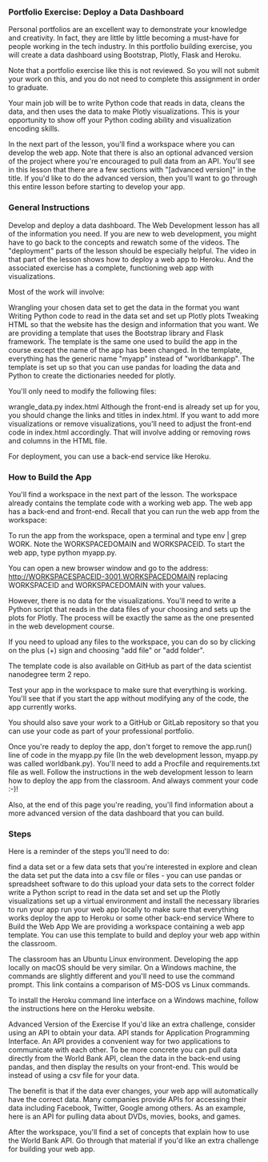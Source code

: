 ### Portfolio Exercise: Deploy a Data Dashboard
Personal portfolios are an excellent way to demonstrate your knowledge and creativity. In fact, they are little by little becoming a must-have for people working in the tech industry. In this portfolio building exercise, you will create a data dashboard using Bootstrap, Plotly, Flask and Heroku.

Note that a portfolio exercise like this is not reviewed. So you will not submit your work on this, and you do not need to complete this assignment in order to graduate.

Your main job will be to write Python code that reads in data, cleans the data, and then uses the data to make Plotly visualizations. This is your opportunity to show off your Python coding ability and visualization encoding skills.

In the next part of the lesson, you'll find a workspace where you can develop the web app. Note that there is also an optional advanced version of the project where you're encouraged to pull data from an API. You'll see in this lesson that there are a few sections with "[advanced version]" in the title. If you'd like to do the advanced version, then you'll want to go through this entire lesson before starting to develop your app.

### General Instructions
Develop and deploy a data dashboard. The Web Development lesson has all of the information you need. If you are new to web development, you might have to go back to the concepts and rewatch some of the videos. The "deployment" parts of the lesson should be especially helpful. The video in that part of the lesson shows how to deploy a web app to Heroku. And the associated exercise has a complete, functioning web app with visualizations.

Most of the work will involve:

Wrangling your chosen data set to get the data in the format you want
Writing Python code to read in the data set and set up Plotly plots
Tweaking HTML so that the website has the design and information that you want.
We are providing a template that uses the Bootstrap library and Flask framework. The template is the same one used to build the app in the course except the name of the app has been changed. In the template, everything has the generic name "myapp" instead of "worldbankapp". The template is set up so that you can use pandas for loading the data and Python to create the dictionaries needed for plotly.

You'll only need to modify the following files:

wrangle_data.py
index.html
Although the front-end is already set up for you, you should change the links and titles in index.html. If you want to add more visualizations or remove visualizations, you'll need to adjust the front-end code in index.html accordingly. That will involve adding or removing rows and columns in the HTML file.

For deployment, you can use a back-end service like Heroku.

### How to Build the App
You'll find a workspace in the next part of the lesson. The workspace already contains the template code with a working web app. The web app has a back-end and front-end. Recall that you can run the web app from the workspace:

To run the app from the workspace, open a terminal and type env | grep WORK. Note the WORKSPACEDOMAIN and WORKSPACEID. To start the web app, type python myapp.py.

You can open a new browser window and go to the address: http://WORKSPACESPACEID-3001.WORKSPACEDOMAIN replacing WORKSPACEID and WORKSPACEDOMAIN with your values.

However, there is no data for the visualizations. You'll need to write a Python script that reads in the data files of your choosing and sets up the plots for Plotly. The process will be exactly the same as the one presented in the web development course.

If you need to upload any files to the workspace, you can do so by clicking on the plus (+) sign and choosing "add file" or "add folder".

The template code is also available on GitHub as part of the data scientist nanodegree term 2 repo.

Test your app in the workspace to make sure that everything is working. You'll see that if you start the app without modifying any of the code, the app currently works.

You should also save your work to a GitHub or GitLab repository so that you can use your code as part of your professional portfolio.

Once you're ready to deploy the app, don't forget to remove the app.run() line of code in the myapp.py file (In the web development lesson, myapp.py was called worldbank.py). You'll need to add a Procfile and requirements.txt file as well. Follow the instructions in the web development lesson to learn how to deploy the app from the classroom. And always comment your code :-)!

Also, at the end of this page you're reading, you'll find information about a more advanced version of the data dashboard that you can build.

### Steps
Here is a reminder of the steps you'll need to do:

find a data set or a few data sets that you're interested in
explore and clean the data set
put the data into a csv file or files - you can use pandas or spreadsheet software to do this
upload your data sets to the correct folder
write a Python script to read in the data set and set up the Plotly visualizations
set up a virtual environment and install the necessary libraries to run your app
run your web app locally to make sure that everything works
deploy the app to Heroku or some other back-end service
Where to Build the Web App
We are providing a workspace containing a web app template. You can use this template to build and deploy your web app within the classroom.

The classroom has an Ubuntu Linux environment. Developing the app locally on macOS should be very similar. On a Windows machine, the commands are slightly different and you'll need to use the command prompt. This link contains a comparison of MS-DOS vs Linux commands.

To install the Heroku command line interface on a Windows machine, follow the instructions here on the Heroku website.

Advanced Version of the Exercise
If you'd like an extra challenge, consider using an API to obtain your data. API stands for Application Programming Interface. An API provides a convenient way for two applications to communicate with each other. To be more concrete you can pull data directly from the World Bank API, clean the data in the back-end using pandas, and then display the results on your front-end. This would be instead of using a csv file for your data.

The benefit is that if the data ever changes, your web app will automatically have the correct data. Many companies provide APIs for accessing their data including Facebook, Twitter, Google among others. As an example, here is an API for pulling data about DVDs, movies, books, and games.

After the workspace, you'll find a set of concepts that explain how to use the World Bank API. Go through that material if you'd like an extra challenge for building your web app.
